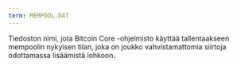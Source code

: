 ```yaml
---
term: MEMPOOL.DAT
---
```


Tiedoston nimi, jota Bitcoin Core -ohjelmisto käyttää tallentaakseen mempoolin nykyisen tilan, joka on joukko vahvistamattomia siirtoja odottamassa lisäämistä lohkoon.